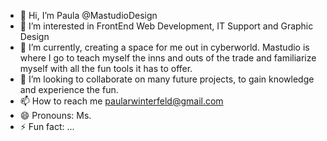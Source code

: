 - 👋 Hi, I’m Paula @MastudioDesign
- 👀 I’m interested in FrontEnd Web Development, IT Support and Graphic Design
- 🌱 I’m currently, creating a space for me out in cyberworld. Mastudio is where I go to teach myself the inns and outs of the trade and familiarize myself with all the fun tools it has to offer.
- 💞️ I’m looking to collaborate on many future projects, to gain knowledge and experience the fun.
- 📫 How to reach me paularwinterfeld@gmail.com
- 😄 Pronouns: Ms.
- ⚡ Fun fact: ...

<!---
MastudioDesign/MastudioDesign is a ✨ special ✨ repository because its `README.md` (this file) appears on your GitHub profile.
You can click the Preview link to take a look at your changes.
--->
